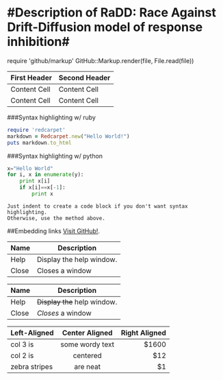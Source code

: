 
#Description of RaDD: Race Against Drift-Diffusion model of response inhibition#
==

require 'github/markup'
GitHub::Markup.render(file, File.read(file)) 

First Header  | Second Header
------------- | -------------
Content Cell  | Content Cell
Content Cell  | Content Cell

###Syntax highlighting w/ ruby
```ruby
require 'redcarpet'
markdown = Redcarpet.new("Hello World!")
puts markdown.to_html
```

###Syntax highlighting w/ python
```python
x="Hello World"
for i, x in enumerate(y):
	print x[i]
	if x[i]==x[-1]:
		print x
```
	
	Just indent to create a code block if you don't want syntax highlighting.
	Otherwise, use the method above.

##Embedding links
[Visit GitHub!](www.github.com).

| Name | Description          |
| ------------- | ----------- |
| Help      | Display the help window.|
| Close     | Closes a window     |

| Name | Description          |
| ------------- | ----------- |
| Help      | ~~Display the~~ help window.|
| Close     | _Closes_ a window     |

| Left-Aligned  | Center Aligned  | Right Aligned |
| :------------ |:---------------:| -----:|
| col 3 is      | some wordy text | $1600 |
| col 2 is      | centered        |   $12 |
| zebra stripes | are neat        |    $1 |



